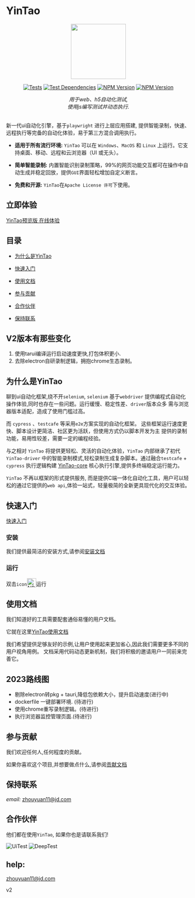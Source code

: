 # YinTao

<div align=center><img width="150" height="150" src="https://yintao.jd.com/icon.png"/></div>

<p align="center">
<a href="#"><img alt="Tests" src="https://badgen.net/badge/webUi/auto/blue?icon=test"></a>
<a href="#"><img alt="Test Dependencies" src="https://badgen.net/badge/webUi/auto/red?icon=github" /></a>
<a href="#"><img alt="NPM Version" src="https://badgen.net/badge/npm/8.19.3/yellow" style="max-width:100%;"></a>
<a href="#"><img alt="NPM Version" src="https://badgen.net/badge/license/MIT/blue" style="max-width:100%;"></a>
</p>

<div align=center>
    <i>用于web、h5自动化测试,
    </br>使用js编写测试并动态执行.</i>
</div>
<br/>

新一代ui自动化引擎，基于`playwright` 进行上层应用搭建, 
提供智能录制，快速、远程执行等完备的自动化体验，易于第三方混合调用执行。

* **适用于所有流行环境:** `YinTao` 可以在 `Windows`、`MacOS` 和 `Linux` 上运行。它支持桌面、移动、远程和云浏览器（UI 或无头）。
* **简单智能录制:** 内置智能识别录制策略，99%的网页功能交互都可在操作中自动生成并稳定回放，提供`GUI`界面轻松增加自定义断言。

* **免费和开源:** `YinTao`在`Apache License 许可`下使用。

## 立即体验
[YinTao预览版 在线体验](https://renranbk.gitee.io/cherry-preview)
## 目录

* [为什么是YinTao](#why)

* [快速入门](#fastStart)

* [使用文档](#doc)

* [参与贡献](#contribution)

* [合作伙伴](#cooperation)

* [保持联系](#contact)


##  <span id="v2">V2版本有那些变化</span>

1. 使用tarui编译运行启动速度更快,打包体积更小.
2. 去除electron自研录制逻辑，拥抱chrome生态录制。

##  <span id="why">为什么是YinTao</span>
聊到ui自动化框架,绕不开`selenium`, `selenium` 基于`webdriver` 提供编程式自动化操作体验,同时也存在一些问题。运行缓慢、稳定性差、`driver`版本众多
需与浏览器版本适配，造成了使用门槛过高。

而 `cypress` 、`testcafe` 等采用`e2e`方案实现的自动化框架。
这些框架运行速度更快、脚本设计更简洁、社区更为活跃，但使用方式仍以脚本开发为主
提供的录制功能，易用性较差，需要一定的编程经验。

与之相对 `YinTao` 将提供更轻松、灵活的自动化体验，`YinTao` 内部继承了初代`YinTao-driver` 中的智能录制模式,轻松录制生成复杂脚本。通过融合`testcafe` + `cypress` 执行逻辑构建 [YinTao-core](https://coding.jd.com/YinTao/YinTao-core/) 核心执行引擎,提供多终端稳定运行能力。

`YinTao` 不再以框架的形式提供服务, 而是提供C端一体化自动化工具，用户可以轻松的通过它提供的`web api`,体验一站式，轻量极简的全新更具现代化的交互体验。
 

## <span id="fastStart">快速入门</span>
 [快速入门](https://yintao.jd.com)

### <span id="installed">安装</span>
 我们提供最简洁的安装方式,请参阅[安装文档](https://yintao.jd.com/guide/introduce/download.html)

### <span id="run">运行</span>
双击`icon`<img alt="NPM Version" src="https://yintao.jd.com/icon.png" style="width:25px;vertical-align: bottom;" />运行



## <span id="doc">使用文档</span>
我们知道好的工具需要配套通俗易懂的用户文档。

它就在这里[YinTao使用文档](https://yintao.jd.com/guide/introduce/introduce.html)

我们希望提供足够友好的示例,让用户使用起来更加省心,因此我们需要更多不同的用户视角用例。
文档采用代码动态更新机制，我们将积极的邀请用户一同前来完善它。

## 2023路线图
  - 剔除electron转pkg + tauri,降低包依赖大小，提升启动速度(进行中) 
  - dockerfile 一键部署环境. (待进行)
  - 使用chrome重写录制逻辑。(待进行)
  - 执行浏览器监控管理页面.(待进行)


## <span id="contribution">参与贡献</span> 
  我们欢迎任何人,任何程度的贡献。
  
  如果你喜欢这个项目,并想要做点什么,请参阅[贡献文档](https://github.com/jd-opensource/YinTao/blob/main/CONTRIBUTING.md)

## <span id="contact">保持联系</span> 

*email:* zhouyuan11@jd.com 

## 合作伙伴  <span id="cooperation"> 
  他们都在使用`YinTao`, 如果你也是请联系我们!
  
![UiTest](http://storage.jd.com/jacp.plugins/app_store/icons/1634130778922_1.png)
![DeepTest](http://storage.jd.com/jacp.plugins/app_store/icons/1631874599689_256图标4.png)

## help:

zhouyuan11@jd.com

v2
